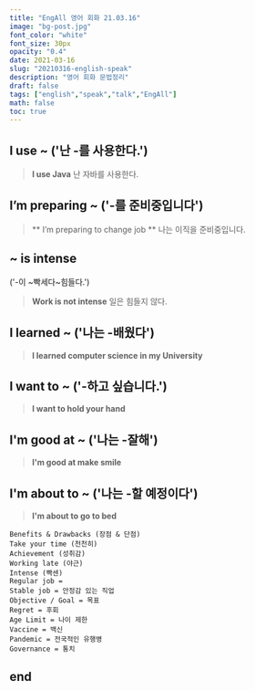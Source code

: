 ```yaml
---
title: "EngAll 영어 회화 21.03.16"
image: "bg-post.jpg"
font_color: "white"
font_size: 30px
opacity: "0.4"
date: 2021-03-16
slug: "20210316-english-speak"
description: "영어 회화 문법정리"
draft: false
tags: ["english","speak","talk","EngAll"]
math: false
toc: true
---
```


## 	I use ~ ('난 -를 사용한다.')
> **I use Java** 난 자바를 사용한다.



## 	I’m preparing ~ ('-를 준비중입니다')
> ** I’m preparing to change job 
** 나는 이직을 준비중입니다.



## 	 ~ is intense 
 ('-이 ~빡세다~힘들다.')
> **Work is not intense** 일은 힘들지 않다.


## I learned ~ ('나는 -배웠다')
> **I learned computer science in my University**

##  I want to ~ ('-하고 싶습니다.')
> **I want to hold your hand**


##  I'm good at ~ ('나는 -잘해')
> **I'm good at make smile**

##  I'm about to ~ ('나는 -할 예정이다')
> **I'm about to go to bed**

```
Benefits & Drawbacks (장점 & 단점)
Take your time (천천히) 
Achievement (성취감)
Working late (야근) 
Intense (빡센) 
Regular job = 
Stable job = 안정감 있는 직업 
Objective / Goal = 목표
Regret = 후회
Age Limit = 나이 제한
Vaccine = 백신
Pandemic = 전국적인 유행병
Governance = 통치 
```

## end